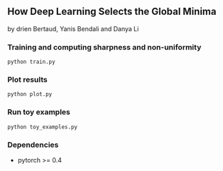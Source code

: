 ## How Deep Learning Selects the Global Minima
by drien Bertaud, Yanis Bendali and Danya Li


### Training and computing sharpness and non-uniformity
```
python train.py
```

### Plot results
```
python plot.py
```

### Run toy examples
```
python toy_examples.py
```

### Dependencies
- pytorch >= 0.4

